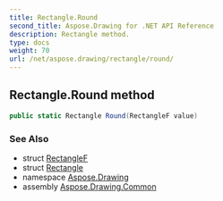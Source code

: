 ```yaml
---
title: Rectangle.Round
second_title: Aspose.Drawing for .NET API Reference
description: Rectangle method. 
type: docs
weight: 70
url: /net/aspose.drawing/rectangle/round/
---
```

## Rectangle.Round method

```csharp
public static Rectangle Round(RectangleF value)
```

### See Also

* struct [RectangleF](../../rectanglef/)
* struct [Rectangle](../)
* namespace [Aspose.Drawing](../../rectangle/)
* assembly [Aspose.Drawing.Common](../../../)


